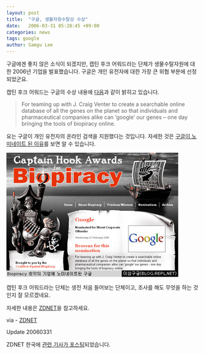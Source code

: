 ```yaml
---
layout: post
title:  "구글, 생물자원수탈상 수상"
date:   2006-03-31 05:28:45 +09:00
categories: news
tags: google
author: Samgu Lee
---
```

구글에겐 좋지 않은 소식이 되겠지만, 캡틴 후크 어워드라는 단체가 생물수탈자원에 대한 2006년 기업을 발표했습니다. 구글은 개인 유전자에 대한 가장 큰 위협 부분에 선정되었군요.

캡틴 후크 어워드는 구글의 수상 내용에 [다음](http://www.captainhookawards.org/winners/2006_pirates)과 같이 밝히고 있습니다.

> For teaming up with J. Craig Venter to create a searchable online database of all the genes on the planet so that individuals and pharmaceutical companies alike can &#8216;google&#8217; our genes – one day bringing the tools of biopiracy online.

요는 구글이 개인 유전자의 온라인 검색을 지원했다는 것입니다. 자세한 것은 [구글이 노미네이트 된 이유](http://www.captainhookawards.org/nominations/google)를 보면 알 수 있습니다.

![캡틴 후크 어워드에 나타난 구글](/assets/biopiracy_google.jpg)

캡틴 후크 어워드라는 단체는 생전 처음 들어보는 단체이고, 조사를 해도 무엇을 하는 것인지 잘 모르겠네요.

자세한 내용은 [ZDNET](http://news.zdnet.co.uk/business/legal/0,39020651,39260264,00.htm)을 참고하세요.

via - [ZDNET](http://news.zdnet.co.uk/business/legal/0,39020651,39260264,00.htm)

Update 20060331

ZDNET 한국에 [관련 기사가 포스팅](http://www.zdnet.co.kr/news/internet/search/0,39031339,39146069,00.htm)되었습니다.
